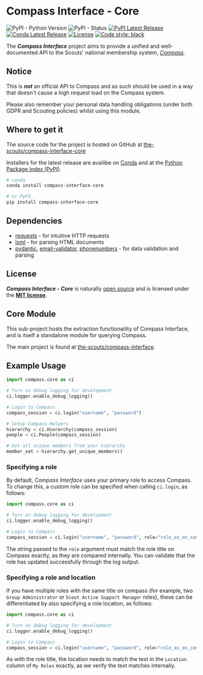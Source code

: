 # Compass Interface - Core
![PyPI - Python Version](https://img.shields.io/pypi/pyversions/compass-interface-core)
![PyPI - Status](https://img.shields.io/pypi/status/compass-interface-core)
[![PyPI Latest Release](https://img.shields.io/pypi/v/compass-interface-core.svg)](https://pypi.org/project/compass-interface-core/)
[![Conda Latest Release](https://anaconda.org/conda-forge/compass-interface-core/badges/version.svg)](https://anaconda.org/conda-forge/compass-interface-core/)
[![License](https://img.shields.io/pypi/l/compass-interface-core.svg)](https://github.com/the-scouts/compass-interface-core/blob/master/LICENSE)
[![Code style: black](https://img.shields.io/badge/code%20style-black-000000.svg)](https://github.com/psf/black)

The ***Compass Interface*** project aims to provide a unified and well-documented API to 
the Scouts' national membership system, *[Compass](https://compass.scouts.org.uk)*. 

## Notice

This is ***not*** an official API to Compass and as such should be used in a 
way that doesn't cause a high request load on the Compass system.

Please also remember your personal data handling obligations (under both GDPR 
and Scouting policies) whilst using this module.

## Where to get it

The source code for the project is hosted on GitHub at 
[the-scouts/compass-interface-core](https://github.com/the-scouts/compass-interface-core)

Installers for the latest release are availibe on 
[Conda](https://anaconda.org/conda-forge/compass-interface-core/) and at the 
[Python Package Index (PyPI)](https://pypi.org/project/compass-interface-core/).

```sh
# conda
conda install compass-interface-core
```

```sh
# or PyPI
pip install compass-interface-core
```

## Dependencies

- [requests](https://github.com/psf/requests) - for intuitive HTTP requests
- [lxml](https://lxml.de/) - for parsing HTML documents
- [pydantic](https://github.com/samuelcolvin/pydantic/), 
  [email-validator](https://github.com/JoshData/python-email-validator), 
  [phonenumbers](https://github.com/daviddrysdale/python-phonenumbers) - for 
  data validation and parsing

## License

***Compass Interface - Core*** is naturally 
[open source](https://github.com/the-scouts/compass-interface-core) and is 
licensed under the **[MIT license](https://choosealicense.com/licenses/mit/)**.

## Core Module

This sub-project hosts the extraction functionaility of Compass Interface, 
and is itself a standalone module for querying Compass.

The main project is found at 
[the-scouts/compass-interface](https://github.com/the-scouts/compass-interface).

## Example Usage

```python
import compass.core as ci

# Turn on debug logging for development
ci.logger.enable_debug_logging()

# Login to Compass
compass_session = ci.login("username", "password")

# Setup Compass Helpers
hierarchy = ci.Hierarchy(compass_session)
people = ci.People(compass_session)

# Get all unique members from your hierarchy
member_set = hierarchy.get_unique_members()


```

### Specifying a role

By default, *Compass Interface* uses your primary role to access Compass. To 
change this, a custom role can be specified when calling `ci.login`, as 
follows:

```python
import compass.core as ci

# Turn on debug logging for development
ci.logger.enable_debug_logging()

# Login to Compass
compass_session = ci.login("username", "password", role="role_as_on_compass")
```

The string passed to the `role` argument must match the role title on Compass
exactly, as they are compared internally. You can validate that the role has
updated successfully through the log output.

### Specifying a role and location

If you have multiple roles with the same title on compass (for example, two
`Group Administrator` or `Scout Active Support Manager` roles), these can be
differentiated by also specifying a role location, as follows:

```python
import compass.core as ci

# Turn on debug logging for development
ci.logger.enable_debug_logging()

# Login to Compass
compass_session = ci.login("username", "password", role="role_as_on_compass", location="location_as_on_compass")
```

As with the role title, the location needs to match the text in the `Location` 
column of `My Roles` exactly, as we verify the text matches internally.
